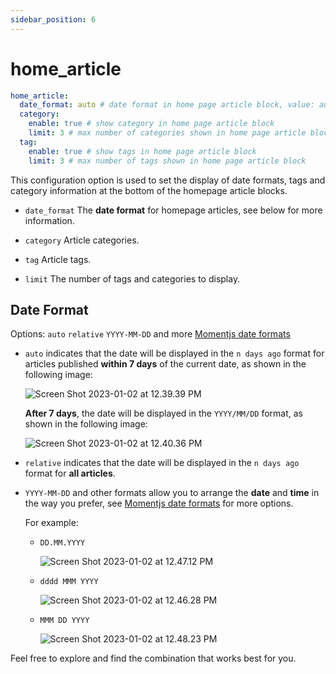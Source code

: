 ```yaml
---
sidebar_position: 6
---
```


# home_article

```yaml
home_article:
  date_format: auto # date format in home page article block, value: auto | relative | YYYY-MM-DD | YYYY.MM.DD HH:mm:ss | DD/MM/YYYY | and etc. 
  category:
    enable: true # show category in home page article block
    limit: 3 # max number of categories shown in home page article block
  tag:
    enable: true # show tags in home page article block
    limit: 3 # max number of tags shown in home page article block
```

This configuration option is used to set the display of date formats, tags and category information at the bottom of the homepage article blocks.

- `date_format` The **date format** for homepage articles, see below for more information.

- `category` Article categories.
- `tag` Article tags.
- `limit` The number of tags and categories to display.

## Date Format

Options: `auto` `relative` `YYYY-MM-DD` and more [Momentjs date formats](https://momentjscom.readthedocs.io/en/latest/moment/04-displaying/01-format/)

- `auto` indicates that the date will be displayed in the `n days ago` format for articles published **within 7 days** of the current date, as shown in the following image:

  ![Screen Shot 2023-01-02 at 12.39.39 PM](https://evan.beee.top/img/Screen%20Shot%202023-01-02%20at%2012.39.39%20PM.png)

  **After 7 days**, the date will be displayed in the `YYYY/MM/DD` format, as shown in the following image:

  ![Screen Shot 2023-01-02 at 12.40.36 PM](https://evan.beee.top/img/Screen%20Shot%202023-01-02%20at%2012.40.36%20PM.png)

- `relative` indicates that the date will be displayed in the `n days ago` format for **all articles**.

- `YYYY-MM-DD` and other formats allow you to arrange the **date** and **time** in the way you prefer, see [Momentjs date formats](https://momentjscom.readthedocs.io/en/latest/moment/04-displaying/01-format/) for more options.

  For example:

  - `DD.MM.YYYY`

    ![Screen Shot 2023-01-02 at 12.47.12 PM](https://evan.beee.top/img/Screen%20Shot%202023-01-02%20at%2012.47.12%20PM.png)

  - `dddd MMM YYYY`

    ![Screen Shot 2023-01-02 at 12.46.28 PM](https://evan.beee.top/img/Screen%20Shot%202023-01-02%20at%2012.46.28%20PM.png)

  - `MMM DD YYYY`

    ![Screen Shot 2023-01-02 at 12.48.23 PM](https://evan.beee.top/img/Screen%20Shot%202023-01-02%20at%2012.48.23%20PM.png)

Feel free to explore and find the combination that works best for you.

